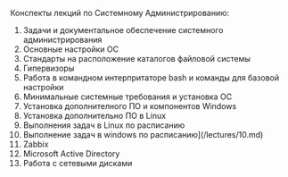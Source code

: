 Конспекты лекций по Системному Администрированию:

1. Задачи и документальное обеспечение системного администрирования
2. Основные настройки ОС
3. Стандарты на расположение каталогов файловой системы
4. Гипервизоры
5. Работа в командном интерпритаторе bash и команды для базовой настройки
6. Минимальные системные требования и установка ОС
7. Установка дополнителного ПО и компонентов Windows
8. Установка дополнительно ПО в Linux
9. Выполнения задач в Linux по расписанию
10. Выполнение задач в windows по расписанию](/lectures/10.md)
11. Zabbix
12. Microsoft Active Directory
13. Работа с сетевыми дисками
